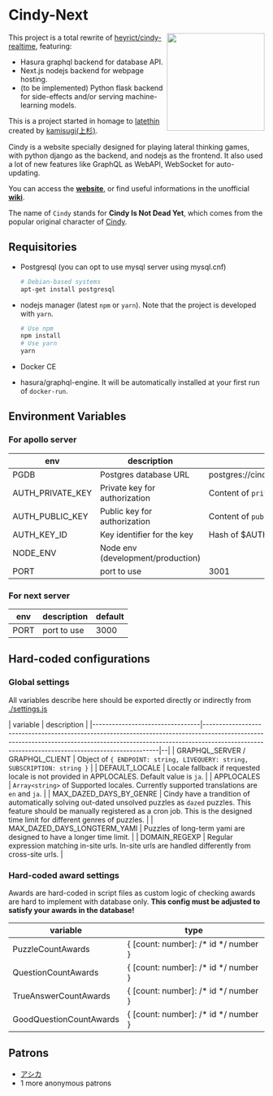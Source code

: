 Cindy-Next
==============
<img align="right" height="192" width="192" src="https://github.com/heyrict/cindy-realtime/blob/master/react-boilerplate/app/images/icon-512x512.png" />

This project is a total rewrite of [heyrict/cindy-realtime](https://github.com/heyrict/cindy-realtime), featuring:

- Hasura graphql backend for database API.
- Next.js nodejs backend for webpage hosting.
- (to be implemented) Python flask backend for side-effects and/or serving machine-learning models.

This is a project started in homage to [latethin](http://sui-hei.net) created by [kamisugi(上杉)](http://sui-hei.net/mondai/profile/1).

Cindy is a website specially designed for playing lateral thinking games, with python django as the backend, and nodejs as the frontend.
It also used a lot of new features like GraphQL as WebAPI, WebSocket for auto-updating.

You can access the **[website](https://www.cindythink.com/ja/)**, or find useful informations in the unofficial **[wiki](https://wiki3.jp/cindy-lat)**.

The name of `Cindy` stands for **Cindy Is Not Dead Yet**,
which comes from the popular original character of [Cindy](http://sui-hei.net/app/webroot/pukiwiki/index.php?%E3%82%B7%E3%83%B3%E3%83%87%E3%82%A3).

Requisitories
-----------
- Postgresql (you can opt to use mysql server using mysql.cnf)

    ```bash
    # Debian-based systems
    apt-get install postgresql
    ```

- nodejs manager (latest `npm` or `yarn`). Note that the project is developed with `yarn`.

    ```bash
    # Use npm
    npm install
    # Use yarn
    yarn
    ```

- Docker CE
- hasura/graphql-engine. It will be automatically installed at your first run of `docker-run`.

Environment Variables
--------
### For apollo server

| env              | description                       | default                                     |
|------------------|-----------------------------------|---------------------------------------------|
| PGDB             | Postgres database URL             | postgres://cindy:cindy@localhost:5432/cindy |
| AUTH_PRIVATE_KEY | Private key for authorization     | Content of `private.pem`                    |
| AUTH_PUBLIC_KEY  | Public key for authorization      | Content of `public.pem`                     |
| AUTH_KEY_ID      | Key identifier for the key        | Hash of \$AUTH_PUBLIC_KEY                   |
| NODE_ENV         | Node env (development/production) |                                             |
| PORT             | port to use                       | 3001                                        |

### For next server

| env  | description | default |
|------|-------------|---------|
| PORT | port to use | 3000    |

Hard-coded configurations
--------
### Global settings
All variables describe here should be exported directly or indirectly from [./settings.js](./settings.js)

| variable                        | description                                                                                                                                                                                                                |
|---------------------------------|----------------------------------------------------------------------------------------------------------------------------------------------------------------------------------------------------------------------------|--|
| GRAPHQL_SERVER / GRAPHQL_CLIENT | Object of `{ ENDPOINT: string, LIVEQUERY: string, SUBSCRIPTION: string }`                                                                                                                                                  |
| DEFAULT_LOCALE                  | Locale fallback if requested locale is not provided in APPLOCALES. Default value is `ja`.                                                                                                                                  |
| APPLOCALES                      | `Array<string>` of Supported locales. Currently supported translations are `en` and `ja`.                                                                                                                                  |
| MAX_DAZED_DAYS_BY_GENRE         | Cindy have a trandition of automatically solving out-dated unsolved puzzles as `dazed` puzzles. This feature should be manually registered as a cron job. This is the designed time limit for different genres of puzzles. |
| MAX_DAZED_DAYS_LONGTERM_YAMI    | Puzzles of long-term yami are designed to have a longer time limit.                                                                                                                                                        |
| DOMAIN_REGEXP                   | Regular expression matching in-site urls. In-site urls are handled differently from cross-site urls.                                                                                                                       |

### Hard-coded award settings
Awards are hard-coded in script files as custom logic of checking awards are hard to implement with database only.
**This config must be adjusted to satisfy your awards in the database!**

| variable                | type                                 |
|-------------------------|--------------------------------------|
| PuzzleCountAwards       | { [count: number]: /* id */ number } |
| QuestionCountAwards     | { [count: number]: /* id */ number } |
| TrueAnswerCountAwards   | { [count: number]: /* id */ number } |
| GoodQuestionCountAwards | { [count: number]: /* id */ number } |

Patrons
--------
- [アシカ](https://www.cindythink.com/profile/show/36)
- 1 more anonymous patrons
